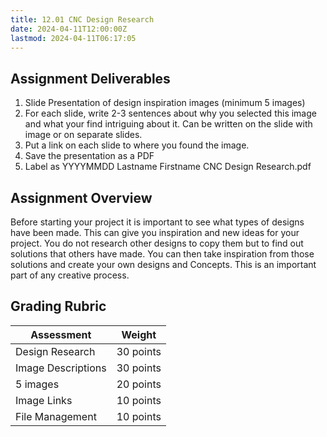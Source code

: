 ```yaml
---
title: 12.01 CNC Design Research
date: 2024-04-11T12:00:00Z
lastmod: 2024-04-11T06:17:05
---
```


## Assignment Deliverables

1. Slide Presentation of design inspiration images (minimum 5 images)
2. For each slide, write 2-3 sentences about why you selected this image and what your find intriguing about it. Can be written on the slide with image or on separate slides.
3. Put a link on each slide to where you found the image.
4. Save the presentation as a PDF
5. Label as YYYYMMDD Lastname Firstname CNC Design Research.pdf

## Assignment Overview

Before starting your project it is important to see what types of designs have been made. This can give you inspiration and new ideas for your project. You do not research other designs to copy them but to find out solutions that others have made. You can then take inspiration from those solutions and create your own designs and Concepts. This is an important part of any creative process.

## Grading Rubric

<div class="responsive-table-markdown">

| Assessment         | Weight    |
| ------------------ | --------- |
| Design Research    | 30 points |
| Image Descriptions | 30 points |
| 5 images           | 20 points |
| Image Links        | 10 points |
| File Management    | 10 points |

</div>
